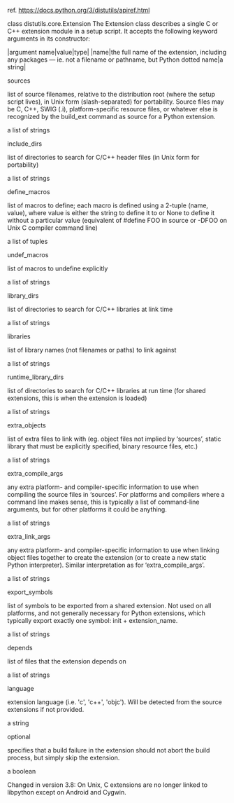 ref. https://docs.python.org/3/distutils/apiref.html

class distutils.core.Extension
The Extension class describes a single C or C++ extension module in a setup script. It accepts the following keyword arguments in its constructor:

|argument name|value|type|
|name|the full name of the extension, including any packages — ie. not a filename or pathname, but Python dotted name|a string|

sources

list of source filenames, relative to the distribution root (where the setup script lives), in Unix form (slash-separated) for portability. Source files may be C, C++, SWIG (.i), platform-specific resource files, or whatever else is recognized by the build_ext command as source for a Python extension.

a list of strings

include_dirs

list of directories to search for C/C++ header files (in Unix form for portability)

a list of strings

define_macros

list of macros to define; each macro is defined using a 2-tuple (name, value), where value is either the string to define it to or None to define it without a particular value (equivalent of #define FOO in source or -DFOO on Unix C compiler command line)

a list of tuples

undef_macros

list of macros to undefine explicitly

a list of strings

library_dirs

list of directories to search for C/C++ libraries at link time

a list of strings

libraries

list of library names (not filenames or paths) to link against

a list of strings

runtime_library_dirs

list of directories to search for C/C++ libraries at run time (for shared extensions, this is when the extension is loaded)

a list of strings

extra_objects

list of extra files to link with (eg. object files not implied by ‘sources’, static library that must be explicitly specified, binary resource files, etc.)

a list of strings

extra_compile_args

any extra platform- and compiler-specific information to use when compiling the source files in ‘sources’. For platforms and compilers where a command line makes sense, this is typically a list of command-line arguments, but for other platforms it could be anything.

a list of strings

extra_link_args

any extra platform- and compiler-specific information to use when linking object files together to create the extension (or to create a new static Python interpreter). Similar interpretation as for ‘extra_compile_args’.

a list of strings

export_symbols

list of symbols to be exported from a shared extension. Not used on all platforms, and not generally necessary for Python extensions, which typically export exactly one symbol: init + extension_name.

a list of strings

depends

list of files that the extension depends on

a list of strings

language

extension language (i.e. 'c', 'c++', 'objc'). Will be detected from the source extensions if not provided.

a string

optional

specifies that a build failure in the extension should not abort the build process, but simply skip the extension.

a boolean

Changed in version 3.8: On Unix, C extensions are no longer linked to libpython except on Android and Cygwin.
